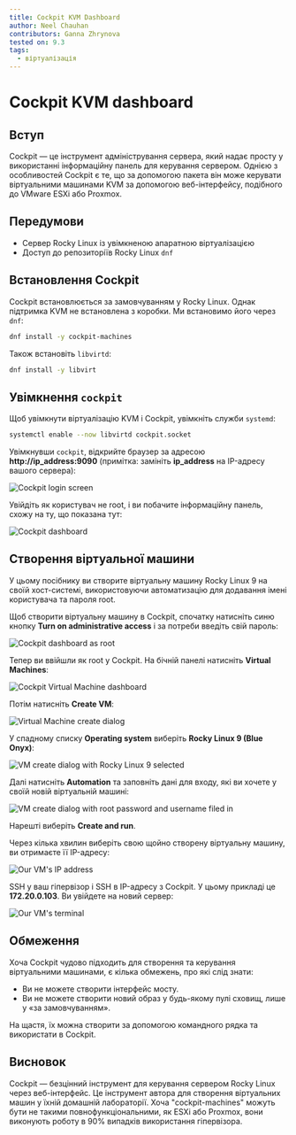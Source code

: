 ```yaml
---
title: Cockpit KVM Dashboard
author: Neel Chauhan
contributors: Ganna Zhrynova
tested on: 9.3
tags:
  - віртуалізація
---
```


# Cockpit KVM dashboard

## Вступ

Cockpit — це інструмент адміністрування сервера, який надає просту у використанні інформаційну панель для керування сервером. Однією з особливостей Cockpit є те, що за допомогою пакета він може керувати віртуальними машинами KVM за допомогою веб-інтерфейсу, подібного до VMware ESXi або Proxmox.

## Передумови

- Сервер Rocky Linux із увімкненою апаратною віртуалізацією
- Доступ до репозиторіїв Rocky Linux `dnf`

## Встановлення Cockpit

Cockpit встановлюється за замовчуванням у Rocky Linux. Однак підтримка KVM не встановлена з коробки. Ми встановимо його через `dnf`:

```bash
dnf install -y cockpit-machines
```

Також встановіть `libvirtd`:

```bash
dnf install -y libvirt
```

## Увімкнення `cockpit`

Щоб увімкнути віртуалізацію KVM і Cockpit, увімкніть служби `systemd`:

```bash
systemctl enable --now libvirtd cockpit.socket
```

Увімкнувши `cockpit`, відкрийте браузер за адресою **http\://ip_address:9090** (примітка: замініть **ip_address** на IP-адресу вашого сервера):

![Cockpit login screen](../images/cockpit_login.png)

Увійдіть як користувач не root, і ви побачите інформаційну панель, схожу на ту, що показана тут:

![Cockpit dashboard](../images/cockpit_dashboard.png)

## Створення віртуальної машини

У цьому посібнику ви створите віртуальну машину Rocky Linux 9 на своїй хост-системі, використовуючи автоматизацію для додавання імені користувача та пароля root.

Щоб створити віртуальну машину в Cockpit, спочатку натисніть синю кнопку **Turn on administrative access** і за потреби введіть свій пароль:

![Cockpit dashboard as root](../images/cockpit_root_dashboard.png)

Тепер ви ввійшли як root у Cockpit. На бічній панелі натисніть **Virtual Machines**:

![Cockpit Virtual Machine dashboard](../images/cockpit_vm_dashboard.png)

Потім натисніть **Create VM**:

![Virtual Machine create dialog](../images/cockpit_vm_create_1.png)

У спадному списку **Operating system** виберіть **Rocky Linux 9 (Blue Onyx)**:

![VM create dialog with Rocky Linux 9 selected](../images/cockpit_vm_create_2.png)

Далі натисніть **Automation** та заповніть дані для входу, які ви хочете у своїй новій віртуальній машині:

![VM create dialog with root password and username filed in](../images/cockpit_vm_create_2.png)

Нарешті виберіть **Create and run**.

Через кілька хвилин виберіть свою щойно створену віртуальну машину, ви отримаєте її IP-адресу:

![Our VM's IP address](../images/cockpit_vm_ip.png)

SSH у ваш гіпервізор і SSH в IP-адресу з Cockpit. У цьому прикладі це **172.20.0.103**. Ви увійдете на новий сервер:

![Our VM's terminal](../images/cockpit_vm_terminal.png)

## Обмеження

Хоча Cockpit чудово підходить для створення та керування віртуальними машинами, є кілька обмежень, про які слід знати:

- Ви не можете створити інтерфейс мосту.
- Ви не можете створити новий образ у будь-якому пулі сховищ, лише у «за замовчуванням».

На щастя, їх можна створити за допомогою командного рядка та використати в Cockpit.

## Висновок

Cockpit — безцінний інструмент для керування сервером Rocky Linux через веб-інтерфейс. Це інструмент автора для створення віртуальних машин у їхній домашній лабораторії. Хоча "cockpit-machines" можуть бути не такими повнофункціональними, як ESXi або Proxmox, вони виконують роботу в 90% випадків використання гіпервізора.

